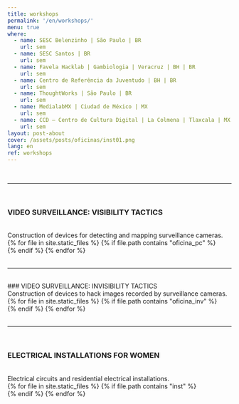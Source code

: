 ```yaml
---
title: workshops
permalink: '/en/workshops/'
menu: true
where: 
  - name: SESC Belenzinho | São Paulo | BR
    url: sem
  - name: SESC Santos | BR
    url: sem
  - name: Favela Hacklab | Gambiologia | Veracruz | BH | BR
    url: sem
  - name: Centro de Referência da Juventudo | BH | BR
    url: sem
  - name: ThoughtWorks | São Paulo | BR
    url: sem 
  - name: MedialabMX | Ciudad de México | MX
    url: sem
  - name: CCD – Centro de Cultura Digital | La Colmena | Tlaxcala | MX
    url: sem
layout: post-about
cover: /assets/posts/oficinas/inst01.png
lang: en
ref: workshops
---
```


<br>

---


<br>

### VIDEO SURVEILLANCE: VISIBILITY TACTICS
<br>
Construction of devices for detecting and mapping surveillance cameras.
<br>
  <div id="swipebox-gallery">
    {% for file in site.static_files %}
      {% if file.path contains "oficina_pc" %}
          <div class="swipebox">
            <img src="{{ site.baseurl }}{{ file.path }}" alt="">
          </div>
      {% endif %}
    {% endfor %}
  </div>
<br>

---

<br>
### VIDEO SURVEILLANCE: INVISIBILITY TACTICS
<br>
Construction of devices to hack images recorded by surveillance cameras.
<br>
  <div id="swipebox-gallery">
    {% for file in site.static_files %}
      {% if file.path contains "oficina_inv" %}
          <div class="swipebox">
            <img src="{{ site.baseurl }}{{ file.path }}" alt="">
          </div>
      {% endif %}
    {% endfor %}
  </div>

<br>

---

<br>

### ELECTRICAL INSTALLATIONS FOR WOMEN
<br>
Electrical circuits and residential electrical installations. 
<br>
  <div id="swipebox-gallery">
    {% for file in site.static_files %}
      {% if file.path contains "inst" %}
          <div class="swipebox">
            <img src="{{ site.baseurl }}{{ file.path }}" alt="">
          </div>
      {% endif %}
    {% endfor %}
  </div>
  
<br>
